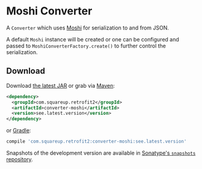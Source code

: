 Moshi Converter
===============

A `Converter` which uses [Moshi][1] for serialization to and from JSON.

A default `Moshi` instance will be created or one can be configured and passed to
`MoshiConverterFactory.create()` to further control the serialization.

Download
--------

Download [the latest JAR][2] or grab via [Maven][3]:
```xml
<dependency>
  <groupId>com.squareup.retrofit2</groupId>
  <artifactId>converter-moshi</artifactId>
  <version>see.latest.version</version>
</dependency>
```
or [Gradle][2]:
```groovy
compile 'com.squareup.retrofit2:converter-moshi:see.latest.version'
```

Snapshots of the development version are available in [Sonatype's `snapshots` repository][snap].

 [1]: https://github.com/square/moshi
 [2]: https://search.maven.org/remote_content?g=com.squareup.retrofit2&a=converter-moshi&v=LATEST
 [3]: http://search.maven.org/#search%7Cga%7C1%7Ca%3A%22converter-moshi%22
 [snap]: https://oss.sonatype.org/content/repositories/snapshots/
